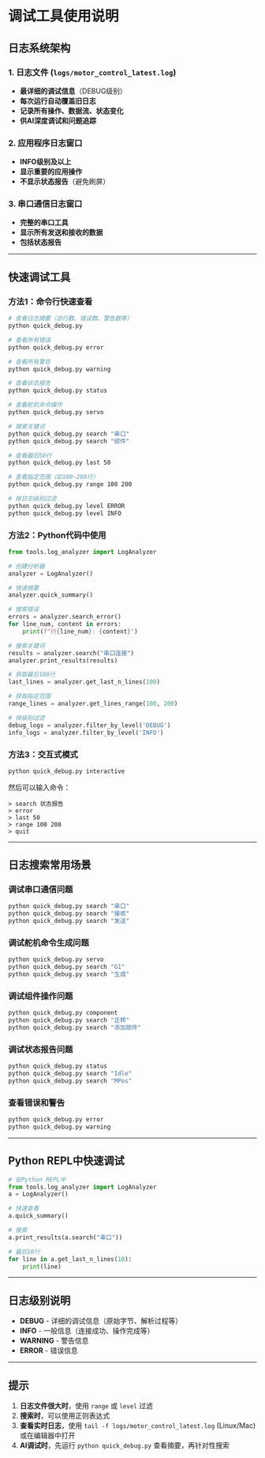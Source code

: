 # 调试工具使用说明

## 日志系统架构

### 1. 日志文件 (`logs/motor_control_latest.log`)
- **最详细的调试信息**（DEBUG级别）
- **每次运行自动覆盖旧日志**
- **记录所有操作、数据流、状态变化**
- **供AI深度调试和问题追踪**

### 2. 应用程序日志窗口
- **INFO级别及以上**
- **显示重要的应用操作**
- **不显示状态报告**（避免刷屏）

### 3. 串口通信日志窗口
- **完整的串口工具**
- **显示所有发送和接收的数据**
- **包括状态报告**

---

## 快速调试工具

### 方法1：命令行快速查看

```bash
# 查看日志摘要（总行数、错误数、警告数等）
python quick_debug.py

# 查看所有错误
python quick_debug.py error

# 查看所有警告
python quick_debug.py warning

# 查看状态报告
python quick_debug.py status

# 查看舵机命令操作
python quick_debug.py servo

# 搜索关键词
python quick_debug.py search "串口"
python quick_debug.py search "部件"

# 查看最后50行
python quick_debug.py last 50

# 查看指定范围（如100-200行）
python quick_debug.py range 100 200

# 按日志级别过滤
python quick_debug.py level ERROR
python quick_debug.py level INFO
```

### 方法2：Python代码中使用

```python
from tools.log_analyzer import LogAnalyzer

# 创建分析器
analyzer = LogAnalyzer()

# 快速摘要
analyzer.quick_summary()

# 搜索错误
errors = analyzer.search_error()
for line_num, content in errors:
    print(f"行{line_num}: {content}")

# 搜索关键词
results = analyzer.search("串口连接")
analyzer.print_results(results)

# 获取最后100行
last_lines = analyzer.get_last_n_lines(100)

# 获取指定范围
range_lines = analyzer.get_lines_range(100, 200)

# 按级别过滤
debug_logs = analyzer.filter_by_level('DEBUG')
info_logs = analyzer.filter_by_level('INFO')
```

### 方法3：交互式模式

```bash
python quick_debug.py interactive
```

然后可以输入命令：
```
> search 状态报告
> error
> last 50
> range 100 200
> quit
```

---

## 日志搜索常用场景

### 调试串口通信问题
```bash
python quick_debug.py search "串口"
python quick_debug.py search "接收"
python quick_debug.py search "发送"
```

### 调试舵机命令生成问题
```bash
python quick_debug.py servo
python quick_debug.py search "G1"
python quick_debug.py search "生成"
```

### 调试组件操作问题
```bash
python quick_debug.py component
python quick_debug.py search "正转"
python quick_debug.py search "添加部件"
```

### 调试状态报告问题
```bash
python quick_debug.py status
python quick_debug.py search "Idle"
python quick_debug.py search "MPos"
```

### 查看错误和警告
```bash
python quick_debug.py error
python quick_debug.py warning
```

---

## Python REPL中快速调试

```python
# 在Python REPL中
from tools.log_analyzer import LogAnalyzer
a = LogAnalyzer()

# 快速查看
a.quick_summary()

# 搜索
a.print_results(a.search("串口"))

# 最后10行
for line in a.get_last_n_lines(10):
    print(line)
```

---

## 日志级别说明

- **DEBUG** - 详细的调试信息（原始字节、解析过程等）
- **INFO** - 一般信息（连接成功、操作完成等）
- **WARNING** - 警告信息
- **ERROR** - 错误信息

---

## 提示

1. **日志文件很大时**，使用 `range` 或 `level` 过滤
2. **搜索时**，可以使用正则表达式
3. **查看实时日志**，使用 `tail -f logs/motor_control_latest.log` (Linux/Mac) 或在编辑器中打开
4. **AI调试时**，先运行 `python quick_debug.py` 查看摘要，再针对性搜索

